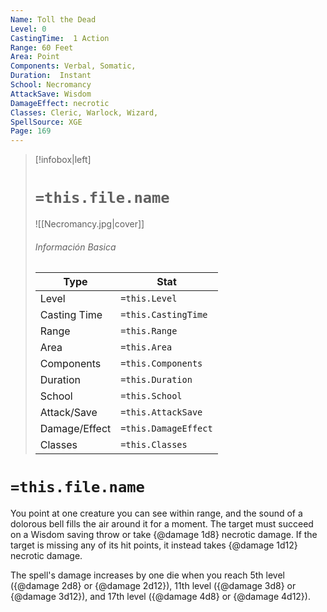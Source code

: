 ```yaml
---
Name: Toll the Dead
Level: 0
CastingTime:  1 Action 
Range: 60 Feet
Area: Point
Components: Verbal, Somatic, 
Duration:  Instant  
School: Necromancy
AttackSave: Wisdom
DamageEffect: necrotic
Classes: Cleric, Warlock, Wizard, 
SpellSource: XGE
Page: 169
---
```


>[!infobox|left]
># `=this.file.name`
>![[Necromancy.jpg|cover]]
> ###### Información Basica
> Type |  Stat |
> ---|---|
> Level | `=this.Level` |
> Casting Time | `=this.CastingTime` |
> Range | `=this.Range` |
> Area | `=this.Area` |
> Components | `=this.Components` |
> Duration | `=this.Duration` |
> School | `=this.School` |
> Attack/Save | `=this.AttackSave` |
> Damage/Effect | `=this.DamageEffect` |
> Classes | `=this.Classes` |

# `=this.file.name`
You point at one creature you can see within range, and the sound of a dolorous bell fills the air around it for a moment. The target must succeed on a Wisdom saving throw or take {@damage 1d8} necrotic damage. If the target is missing any of its hit points, it instead takes {@damage 1d12} necrotic damage.

The spell&#x27;s damage increases by one die when you reach 5th level ({@damage 2d8} or {@damage 2d12}), 11th level ({@damage 3d8} or {@damage 3d12}), and 17th level ({@damage 4d8} or {@damage 4d12}).



 


 


